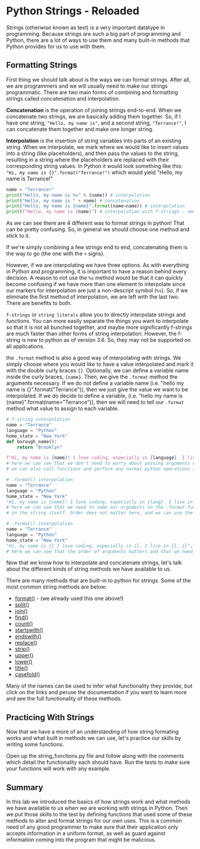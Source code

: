 
# Python Strings - Reloaded

Strings (otherwise known as text) is a very important datatype in programming. Because strings are such a big part of programming and Python, there are a lot of ways to use them and many built-in methods that Python provides for us to use with them.

## Formatting Strings

First thing we should talk about is the ways we can format strings. After all, we are programmers and we will usually need to make our strings programmatic. There are two main forms of combining and formatting strings called concatenation and interpolation. 

**Concatenation** is the operation of joining strings end-to-end. When we concatenate two strings, we are basically adding them together. So, if I have one string, `"Hello, my name is"`, and a second string, `"Terrance!"`, I can concatenate them together and make one longer string.

**Interpolation** is the insertion of string variables into parts of an existing string. When we interpolate, we mark where we would like to insert values into a string (like placeholders), and then pass the values to the string, resulting in a string where the placeholders are replaced with their corresponding string values. In Python it would look something like this: `"Hi, my name is {}".format("Terrance!")` which would yield "Hello, my name is Terrance!"


```python
name = "Terrance!"
print("Hello, my name is %s" % (name)) # interpolation
print("Hello, my name is " + name) # concatenation
print("Hello, my name is {name}".format(name=name)) # interpolation
print(f"Hello, my name is {name}") # interpolation with f-strings - newest method as of Python 3.6
```

As we can see there are 4 different was to format strings in python! That can be pretty confusing. So, in general we should choose one method and stick to it. 

If we're simply combining a few strings end to end, concatenating them is the way to go (the one with the `+` signs).

However, if we are interpolating we have three options. As with everything in Python and programming, it is important to have a reason behind every decision. A reason to not use the `%s` method would be that it can quickly become confusing if we have more than one element to interpolate since our markers for interpolation are just a non-descript symbol (`%s`). So, if we eliminate the first method of interpolation, we are left with the last two. There are benefits to both. 

`f-strings` or `string literals` allow you to directly interpolate strings and functions. You can more easily separate the things you want to interpolate so that it is not all bunched together, and maybe more significantly f-strings are much faster than other forms of string interpolation. However, the f-string is new to python as of version 3.6. So, they may not be supported on all applications. 

the `.format` method is also a good way of interpolating with strings. We simply choose where you would like to have a value interpolated and mark it with the double curly braces `{}`. Optionally, we can define a variable name inside the curly braces, `{name}`. Then, we give the `.format` method the arguments necessary. If we do not define a variable name (i.e. "hello my name is {}".format("Terrance")), then we just give the value we want to be interpolated. If we do decide to define a variable, (i.e. "hello my name is {name}".format(name="Terrance")), then we will need to tell our `.format` method what value to assign to each variable.


```python
# f-string interpolation
name = "Terrance"
language = "Python"
home_state = "New York"
def borough_name():
    return "Brooklyn"

f"Hi, my name is {name}! I love coding, especially in {language}. I live in {borough_name()}, {home_state}"
# here we can see that we don't need to worry about passing arguments or defining variables inside our string
# we can also call functions and perform any normal python operations inside the curly braces
```


```python
# .format() interpolation
name = "Terrance"
language = "Python"
home_state = "New York"
"Hi, my name is {name}! I love coding, especially in {lang}. I live in {location}, {location}".format(lang=language, location=home_state, name=name)
# here we can see that we need to name our arguments in the .format function what we call our variables
# in the string itself. Order does not matter here, and we can use the same variable multiple times.
```


```python
# .format() interpolation
name = "Terrance"
language = "Python"
home_state = "New York"
"Hi, my name is {} I love coding, especially in {}. I live in {}, {}".format(name, language, "New York City", home_state)
# here we can see that the order of arguments matters and that we need the exact number of arguments as we have {}
```

Now that we know how to interpolate and concatenate strings, let's talk about the different kinds of string methods we have available to us. 

There are many methods that are built-in to python for strings. Some of the most common string methods are below:

* [format()]('https://www.programiz.com/python-programming/methods/string/format') - (we already used this one above!)
* [split()]('https://www.programiz.com/python-programming/methods/string/split')
* [join()]('https://www.programiz.com/python-programming/methods/string/join')
* [find()]('https://www.programiz.com/python-programming/methods/string/find')
* [count()]('https://www.programiz.com/python-programming/methods/string/count')
* [startswith()]('https://www.programiz.com/python-programming/methods/string/endswith')
* [endswith()]('https://www.programiz.com/python-programming/methods/string/startswith')
* [replace()]('https://www.programiz.com/python-programming/methods/string/replace')
* [strip()]('https://www.programiz.com/python-programming/methods/string/strip')
* [upper()]('https://www.programiz.com/python-programming/methods/string/upper')
* [lower()]('https://www.programiz.com/python-programming/methods/string/lower')
* [title()]('https://www.programiz.com/python-programming/methods/string/title')
* [casefold()]('https://www.programiz.com/python-programming/methods/string/casefold')

Many of the names can be used to infer what functionality they provide, but click on the links and peruse the documentation if you want to learn more and see the full functionality of these methods. 

## Practicing With Strings

Now that we have a more of an understanding of how string formating works and what built in methods we can use, let's practice our skills by writing some functions.

Open up the string_functions.py file and follow along with the comments which detail the functionality each should have. Run the tests to make sure your functions will work with any example.

## Summary

In this lab we introduced the basics of how strings work and what methods we have available to us when we are working with strings in Python. Then we put those skills to the test by defining functions that used some of these methods to alter and format strings for our own uses. This is a common need of any good programmer to make sure that their application only accepts information in a uniform format, as well as guard against information coming into the program that might be malicious.
